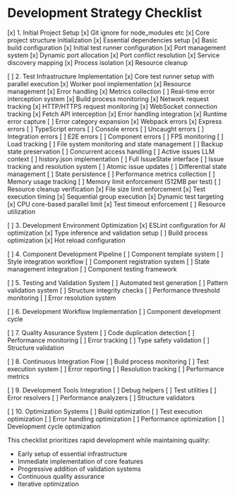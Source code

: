 # Development Strategy Checklist

[x] 1. Initial Project Setup
   [x] Git ignore for node_modules etc
   [x] Core project structure initialization
   [x] Essential dependencies setup
   [x] Basic build configuration
   [x] Initial test runner configuration
   [x] Port management system
      [x] Dynamic port allocation
      [x] Port conflict resolution
      [x] Service discovery mapping
      [x] Process isolation
      [x] Resource cleanup

[ ] 2. Test Infrastructure Implementation
   [x] Core test runner setup with parallel execution
      [x] Worker pool implementation
      [x] Resource management
      [x] Error handling
      [x] Metrics collection
   [ ] Real-time error interception system
      [x] Build process monitoring
      [x] Network request tracking
         [x] HTTP/HTTPS request monitoring
         [x] WebSocket connection tracking
         [x] Fetch API interception
         [x] Error handling integration
      [x] Runtime error capture
      [ ] Error category expansion
         [x] Webpack errors
         [x] Express errors
         [ ] TypeScript errors
         [ ] Console errors
         [ ] Uncaught errors
         [ ] Integration errors
         [ ] E2E errors
         [ ] Component errors
         [ ] FPS monitoring
         [ ] Load tracking
   [ ] File system monitoring and state management
      [ ] Backup state preservation
      [ ] Concurrent access handling
      [ ] Active issues LLM context
      [ ] history.json implementation
      [ ] Full IssueState interface
   [ ] Issue tracking and resolution system
      [ ] Atomic issue updates
      [ ] Differential state management
      [ ] State persistence
   [ ] Performance metrics collection
      [ ] Memory usage tracking
         [ ] Memory limit enforcement (512MB per test)
         [ ] Resource cleanup verification
         [x] File size limit enforcement
      [x] Test execution timing
         [x] Sequential group execution
         [x] Dynamic test targeting
         [x] CPU core-based parallel limit
         [x] Test timeout enforcement
      [ ] Resource utilization

[ ] 3. Development Environment Optimization
   [x] ESLint configuration for AI optimization
   [x] Type inference and validation setup
   [ ] Build process optimization
   [x] Hot reload configuration

[ ] 4. Component Development Pipeline
   [ ] Component template system
   [ ] Style integration workflow
   [ ] Component registration system
   [ ] State management integration
   [ ] Component testing framework

[ ] 5. Testing and Validation System
   [ ] Automated test generation
   [ ] Pattern validation system
   [ ] Structure integrity checks
   [ ] Performance threshold monitoring
   [ ] Error resolution system

[ ] 6. Development Workflow Implementation
   [ ] Component development cycle

[ ] 7. Quality Assurance System
   [ ] Code duplication detection
   [ ] Performance monitoring
   [ ] Error tracking
   [ ] Type safety validation
   [ ] Structure validation

[ ] 8. Continuous Integration Flow
   [ ] Build process monitoring
   [ ] Test execution system
   [ ] Error reporting
   [ ] Resolution tracking
   [ ] Performance metrics

[ ] 9. Development Tools Integration
   [ ] Debug helpers
   [ ] Test utilities
   [ ] Error resolvers
   [ ] Performance analyzers
   [ ] Structure validators

[ ] 10. Optimization Systems
    [ ] Build optimization
    [ ] Test execution optimization
    [ ] Error handling optimization
    [ ] Performance optimization
    [ ] Development cycle optimization

This checklist prioritizes rapid development while maintaining quality:
- Early setup of essential infrastructure
- Immediate implementation of core features
- Progressive addition of validation systems
- Continuous quality assurance
- Iterative optimization
